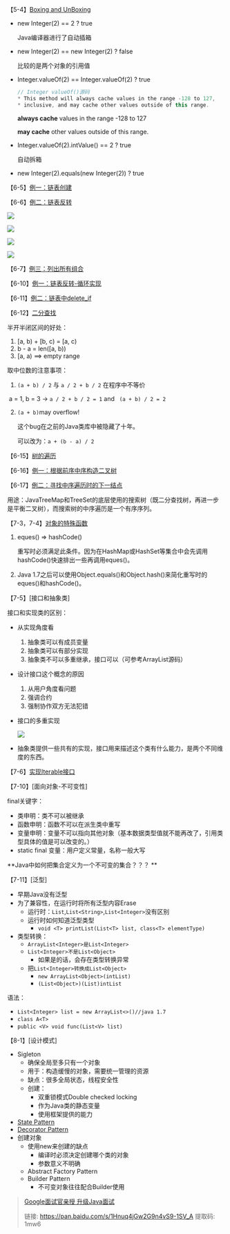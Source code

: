【5-4】[Boxing and UnBoxing](https://github.com/libo9527/demo/blob/master/interview/src/main/java/com/demo/interview/lang/BoxingDemo.java)

* new Integer(2) == 2 ? true

  Java编译器进行了自动插箱

* new Integer(2) == new Integer(2) ? false

  比较的是两个对象的引用值

* Integer.valueOf(2) == Integer.valueOf(2) ? true

  ```java
  // Integer valueOf()源码
  * This method will always cache values in the range -128 to 127,
  * inclusive, and may cache other values outside of this range.
  ```

  **always cache** values in the range -128 to 127

  **may cache** other values outside of this range.

* Integer.valueOf(2).intValue() == 2 ? true

  自动拆箱

* new Integer(2).equals(new Integer(2)) ? true

【6-5】[例一：链表创建](https://github.com/libo9527/demo/blob/master/interview/src/main/java/com/demo/interview/recursion/LinkedListCreator.java)

【6-6】[例二：链表反转](https://github.com/libo9527/demo/blob/master/interview/src/main/java/com/demo/interview/recursion/LinkedListReverser.java)

![](https://i.loli.net/2018/10/21/5bcc56b671885.jpg)



![](https://i.loli.net/2018/10/21/5bcc56f0ab1b9.jpg)

![](https://i.loli.net/2018/10/21/5bcc570c63386.jpg)

![](https://i.loli.net/2018/10/21/5bcc573071b72.jpg)

【6-7】[例三：列出所有组合](https://github.com/libo9527/demo/blob/master/interview/src/main/java/com/demo/interview/recursion/Combinations.java)

【6-10】[例一：链表反转-循环实现](https://github.com/libo9527/demo/blob/master/interview/src/main/java/com/demo/interview/loop/LinkedListReverser.java)

【6-11】[例二：链表中delete_if](https://github.com/libo9527/demo/blob/master/interview/src/main/java/com/demo/interview/loop/LinkedListDeletor.java)

【6-12】[二分查找](https://github.com/libo9527/demo/blob/master/interview/src/main/java/com/demo/interview/loop/BinarySearch.java)

半开半闭区间的好处：

1. [a, b) + [b, c) = [a, c)
2. b - a = len([a, b))
3. [a, a) ==> empty range

取中位数的注意事项：

1. `(a + b) / 2` 与 `a / 2 + b / 2` 在程序中不等价

​	a = 1, b = 3 -> `a / 2 + b / 2 = 1` and ` (a + b) / 2 = 2` 

2. `(a + b)`may overflow!

   这个bug在之前的Java类库中被隐藏了十年。

   可以改为：`a + (b - a) / 2`

【6-15】[树的遍历](https://github.com/libo9527/demo/blob/master/interview/src/main/java/com/demo/interview/tree/TreeTraversal.java)

【6-16】[例一：根据前序中序构造二叉树](https://github.com/libo9527/demo/blob/master/interview/src/main/java/com/demo/interview/tree/TreeCreator.java)

【6-17】[例二：寻找中序遍历时的下一结点](https://github.com/libo9527/demo/blob/master/interview/src/main/java/com/demo/interview/tree/InOrder.java)

用途：JavaTreeMap和TreeSet的底层使用的搜索树（既二分查找树，再进一步是平衡二叉树），而搜索树的中序遍历是一个有序序列。

【7-3，7-4】[对象的特殊函数](https://github.com/libo9527/demo/blob/master/interview/src/main/java/com/demo/interview/oop/Employee.java)

1. eques()  =>  hashCode()

   重写时必须满足此条件。因为在HashMap或HashSet等集合中会先调用hashCode()快速排出一些再调用eques()。

2. Java 1.7之后可以使用Object.equals()和Object.hash()来简化重写时的eques()和hashCode()。

【7-5】[接口和抽象类]

接口和实现类的区别：

* 从实现角度看

  1. 抽象类可以有成员变量
  2. 抽象类可以有部分实现
  3. 抽象类不可以多重继承，接口可以（可参考ArrayList源码）

* 设计接口这个概念的原因

  1. 从用户角度看问题
  2. 强调合约
  3. 强制协作双方无法犯错

* 接口的多重实现

  ![](https://i.loli.net/2018/10/24/5bcfcc9defc50.jpg)

* 抽象类提供一些共有的实现，接口用来描述这个类有什么能力，是两个不同维度的东西。

【7-6】[实现Iterable接口](https://github.com/libo9527/demo/blob/master/interview/src/main/java/com/demo/interview/linkedlist/LinkedList.java)

【7-10】[面向对象-不可变性]

final关键字：

* 类申明：类不可以被继承
* 函数申明：函数不可以在派生类中重写
* 变量申明：变量不可以指向其他对象（基本数据类型值就不能再改了，引用类型具体的值是可以改变的。）
* static final 变量：用户定义常量，名称一般大写

**Java中如何把集合定义为一个不可变的集合？？？ **

 【7-11】[泛型]

* 早期Java没有泛型
* 为了兼容性，在运行时将所有泛型内容Erase
  * 运行时：`List`,`List<String>`,`List<Integer>`没有区别
  * 运行时如何知道泛型类型
    * `void <T> printList(List<T> list, class<T> elementType)` 
* 类型转换：
  * `ArrayList<Integer>是List<Integer>`
  * `List<Integer>不是List<Object>`
    * 如果是的话，会存在类型转换异常
  * 把`List<Integer>转换成List<Object>`
    * `new ArrayList<Object>(intList)`
    * `(List<Object>)(List)intList`

语法：

* `List<Integer> list = new ArrayList<>()//java 1.7`
* `class A<T>`
* `public <V> void func(List<V> list)`

【8-1】[设计模式]

* Sigleton
  * 确保全局至多只有一个对象
  * 用于：构造缓慢的对象，需要统一管理的资源
  * 缺点：很多全局状态，线程安全性
  * 创建：
    * 双重锁模式Double checked locking
    * 作为Java类的静态变量
    * 使用框架提供的能力
* [State Pattern](https://github.com/libo9527/demo/blob/master/interview/src/main/java/com/demo/interview/designpattern/company/Tester.java)
* [Decorator Pattern](https://github.com/libo9527/demo/blob/master/interview/src/main/java/com/demo/interview/designpattern/task/Tester.java)
* 创建对象
  * 使用new来创建的缺点
    * 编译时必须决定创建哪个类的对象
    * 参数意义不明确
  * Abstract Factory Pattern 
  * Builder Pattern
    * 不可变对象往往配合Builder使用

> [Google面试官亲授 升级Java面试](https://coding.imooc.com/class/132.html)
>
> 链接: https://pan.baidu.com/s/1Hnuq4jGw2G9n4vS9-1SV_A 提取码: 1mw6